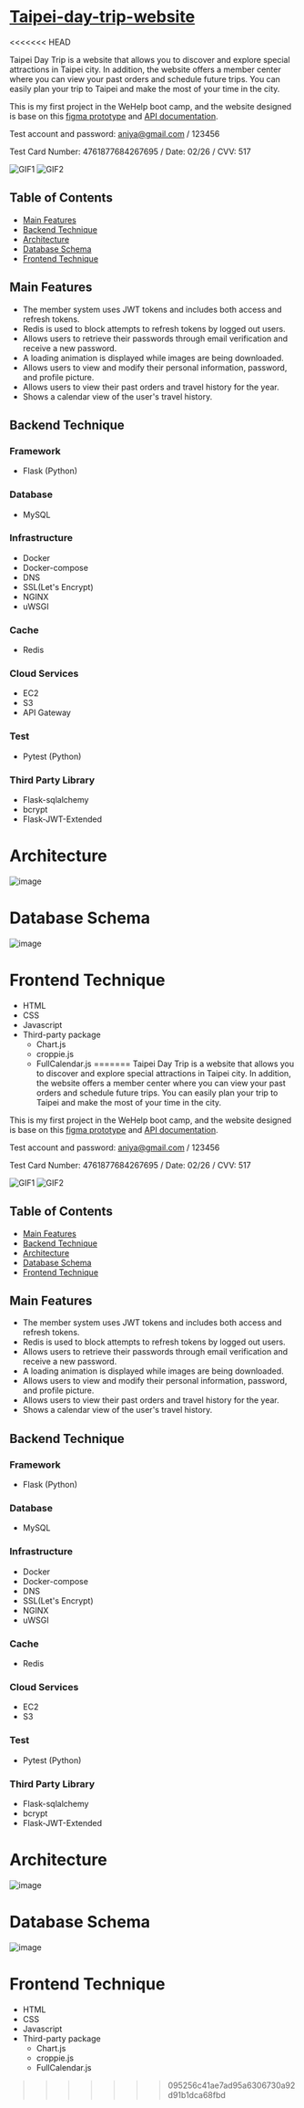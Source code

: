 # [Taipei-day-trip-website](https://taipeitrip.serveirc.com/user)
<<<<<<< HEAD

Taipei Day Trip is a website that allows you to discover and explore special attractions in Taipei city. In addition, the website offers a member center where you can view your past orders and schedule future trips. You can easily plan your trip to Taipei and make the most of your time in the city.

This is my first project in the WeHelp boot camp, and the website designed is base on this [figma prototype](https://www.figma.com/file/MZkYBH31H5gyLoZoZq116j/Taipei-Trip-%E5%8F%B0%E5%8C%97%E4%B8%80%E6%97%A5%E9%81%8A-2.0?t=klEcrdQ8vJZwSQ42-0) and [API documentation](https://app.swaggerhub.com/apis-docs/padax/taipei-day-trip/1.1.0).

Test account and password: aniya@gmail.com / 123456

Test Card Number: 4761877684267695 / Date: 02/26 / CVV: 517

![GIF1](http://g.recordit.co/7j93YGsJ41.gif)
![GIF2](http://g.recordit.co/ijmVT9FMqX.gif)

## Table of Contents

-   [Main Features](#main-features)
-   [Backend Technique](#backend-technique)
-   [Architecture](#architecture)
-   [Database Schema](#database-schema)
-   [Frontend Technique](#frontend-technique)

## Main Features

-   The member system uses JWT tokens and includes both access and refresh tokens.
-   Redis is used to block attempts to refresh tokens by logged out users.
-   Allows users to retrieve their passwords through email verification and receive a new password.
-   A loading animation is displayed while images are being downloaded.
-   Allows users to view and modify their personal information, password, and profile picture.
-   Allows users to view their past orders and travel history for the year.
-   Shows a calendar view of the user's travel history.

## Backend Technique

### Framework

-   Flask (Python)

### Database

-   MySQL

### Infrastructure

-   Docker
-   Docker-compose
-   DNS
-   SSL(Let's Encrypt)
-   NGINX
-   uWSGI

### Cache

-   Redis

### Cloud Services

-   EC2
-   S3
-   API Gateway

### Test

-   Pytest (Python)

### Third Party Library

-   Flask-sqlalchemy
-   bcrypt
-   Flask-JWT-Extended

# Architecture

![image](https://user-images.githubusercontent.com/108926305/210320644-d5a1197b-61c6-40e0-b290-b1430e8fa0d0.png)

# Database Schema

![image](https://user-images.githubusercontent.com/108926305/210312094-7d199be4-adc1-4a10-83de-e0eaa2b9360c.png)

# Frontend Technique

-   HTML
-   CSS
-   Javascript
-   Third-party package
    -   Chart.js
    -   croppie.js
    -   FullCalendar.js
=======
Taipei Day Trip is a website that allows you to discover and explore special attractions in Taipei city. In addition, the website offers a member center where you can view your past orders and schedule future trips. You can easily plan your trip to Taipei and make the most of your time in the city.

This is my first project in the WeHelp boot camp, and the website designed is base on this [figma prototype](https://www.figma.com/file/MZkYBH31H5gyLoZoZq116j/Taipei-Trip-%E5%8F%B0%E5%8C%97%E4%B8%80%E6%97%A5%E9%81%8A-2.0?t=klEcrdQ8vJZwSQ42-0) and [API documentation](https://app.swaggerhub.com/apis-docs/padax/taipei-day-trip/1.1.0).

Test account and password: aniya@gmail.com / 123456  

Test Card Number: 4761877684267695 / Date: 02/26 / CVV: 517 

![GIF1](http://g.recordit.co/7j93YGsJ41.gif) 
![GIF2](http://g.recordit.co/ijmVT9FMqX.gif)

## Table of Contents
- [Main Features](#main-features)
- [Backend Technique](#backend-technique)
- [Architecture](#architecture)
- [Database Schema](#database-schema)
- [Frontend Technique](#frontend-technique)

## Main Features  
- The member system uses JWT tokens and includes both access and refresh tokens.
- Redis is used to block attempts to refresh tokens by logged out users.
- Allows users to retrieve their passwords through email verification and receive a new password.
- A loading animation is displayed while images are being downloaded.
- Allows users to view and modify their personal information, password, and profile picture.
- Allows users to view their past orders and travel history for the year.
- Shows a calendar view of the user's travel history.  

## Backend Technique 

### Framework
- Flask (Python)  

### Database
- MySQL  

### Infrastructure 
- Docker 
- Docker-compose
- DNS
- SSL(Let's Encrypt)
- NGINX
- uWSGI

### Cache
- Redis

### Cloud Services
- EC2
- S3  

### Test
- Pytest (Python)

### Third Party Library
- Flask-sqlalchemy
- bcrypt
- Flask-JWT-Extended

# Architecture
![image](https://user-images.githubusercontent.com/108926305/210320644-d5a1197b-61c6-40e0-b290-b1430e8fa0d0.png)

# Database Schema
![image](https://user-images.githubusercontent.com/108926305/210312094-7d199be4-adc1-4a10-83de-e0eaa2b9360c.png)

# Frontend Technique
- HTML
- CSS
- Javascript
- Third-party package
  - Chart.js
  - croppie.js
  - FullCalendar.js
>>>>>>> 095256c41ae7ad95a6306730a92d91b1dca68fbd
